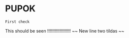 # PUPOK
~~~~~~~~~~~
First check
~~~~~~~~~~~
This should be seen
!!!!!!!!!!!!!!!!!!!
~~
New line two tildas
~~

